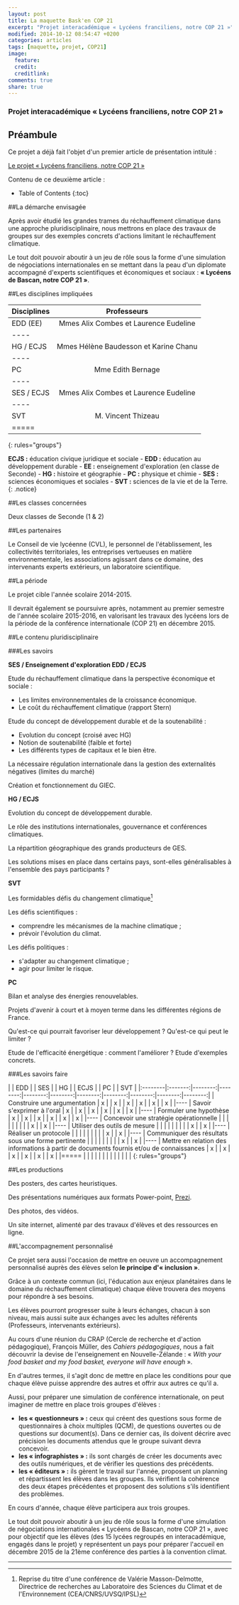 ```yaml
---
layout: post
title: La maquette Bask'en COP 21
excerpt: "Projet interacadémique « Lycéens franciliens, notre COP 21 »"
modified: 2014-10-12 08:54:47 +0200
categories: articles
tags: [maquette, projet, COP21]
image:
  feature: 
  credit: 
  creditlink: 
comments: true
share: true
---
```

<h3>Projet interacadémique « Lycéens franciliens, notre COP 21 »</h3>

<h2>Préambule</h2>

Ce projet a déjà fait l'objet d'un premier article de présentation intitulé :

<div markdown="0"><a href="http://moniliformopse.github.io/lyceens-franciliens-notre-cop-21/" class="btn"> Le projet « Lycéens franciliens, notre COP 21 »</a></div>

Contenu de ce deuxième article :

* Table of Contents
{:toc}

##La démarche envisagée

Après avoir étudié les grandes trames du réchauffement climatique dans une approche pluridisciplinaire, nous mettrons en place des travaux de groupes sur des exemples concrets d'actions limitant le réchauffement climatique.

Le tout doit pouvoir aboutir à un jeu de rôle sous la forme d'une simulation de négociations internationales en se mettant dans la peau d'un diplomate accompagné d'experts scientifiques et économiques et sociaux : **« Lycéens de Bascan, notre COP 21 »**.

##Les disciplines impliquées

| Disciplines | Professeurs |
|:--------|:-------:|
| EDD (EE)   | Mmes Alix Combes et Laurence Eudeline   |
|----
| HG / ECJS   | Mmes Hélène Baudesson et Karine Chanu   |
|----
| PC   | Mme Edith Bernage   |
|----
| SES / ECJS   | Mmes Alix Combes et Laurence Eudeline   |
|----
| SVT   | M. Vincent Thizeau   |
|=====
{: rules="groups"}

**ECJS :** éducation civique juridique et sociale - **EDD :** éducation au développement durable - **EE :** enseignement d'exploration (en classe de Seconde)  - **HG :** histoire et géographie - **PC :** physique et chimie - **SES :** sciences économiques et sociales - **SVT :** sciences de la vie et de la Terre.
{: .notice}

##Les classes concernées

Deux classes de Seconde (1 & 2)

##Les partenaires

Le Conseil de vie lycéenne (CVL), le personnel de l'établissement, les collectivités territoriales, les entreprises vertueuses en matière environnementale, les associations agissant dans ce domaine, des intervenants experts extérieurs, un laboratoire scientifique.

##La période

Le projet cible l'année scolaire 2014-2015.

Il devrait également se poursuivre après, notamment au premier semestre de l'année scolaire 2015-2016, en valorisant les travaux des lycéens lors de la période de la conférence internationale (COP 21) en décembre 2015.

##Le contenu pluridisciplinaire

###Les savoirs

**SES / Enseignement d'exploration EDD / ECJS**

Etude du réchauffement climatique dans la perspective économique et sociale :

* Les limites environnementales de la croissance économique.
* Le coût du réchauffement climatique (rapport Stern)

Etude du concept de développement durable et de la soutenabilité :

* Evolution du concept (croisé avec HG)
* Notion de soutenabilité (faible et forte)
* Les différents types de capitaux et le bien être.

La nécessaire régulation internationale dans la gestion des externalités négatives (limites du marché)

Création et fonctionnement du GIEC.

**HG / ECJS**

Evolution du concept de développement durable.

Le rôle des institutions internationales, gouvernance et conférences climatiques.

La répartition géographique des grands producteurs de GES.

Les solutions mises en place dans certains pays, sont-elles généralisables à l'ensemble des pays participants ?

**SVT**

Les formidables défis du changement climatique[^1]

Les défis scientifiques :

* comprendre les mécanismes de la machine climatique ;
* prévoir l'évolution du climat.

Les défis politiques :

* s'adapter au changement climatique ;
* agir pour limiter le risque.

[^1]: Reprise du titre d'une conférence de Valérie Masson-Delmotte, Directrice de recherches au Laboratoire des Sciences du Climat et de l'Environnement (CEA/CNRS/UVSQ/IPSL)

**PC**

Bilan et analyse des énergies renouvelables.

Projets d'avenir à court et à moyen terme dans les différentes régions de France.

Qu'est-ce qui pourrait favoriser leur développement ? Qu'est-ce qui peut le limiter ?

Etude de l'efficacité énergétique : comment l'améliorer ? Etude d'exemples concrets.

###Les savoirs faire

|  | EDD |  | SES |  | HG |  | ECJS |  | PC |  | SVT |
|:--------|:-------:|--------:|--------:|--------:|--------:|--------:|--------:|--------:|--------:|--------:|
| Construire une argumentation   | x   |  | x  |  |  x  |  |  x  |  | x   |  |  x  |
|----
| Savoir s'exprimer à l'oral   | x   |  | x   |  |  x   |  | x   |  |  x  |  |  x  |
|----
| Formuler une hypothèse   | x  |  | x  |  |  x  |  |  x  |  |  x  |  |  x  |
|----
| Concevoir une stratégie opérationnelle   |  |   |  |    |  |    |  |    | x   |  | x   |
|----
| Utiliser des outils de mesure   |  |   |  |    |  |    |  |    |  x  |  | x   |
|----
| Réaliser un protocole   |  |   |  |    |  |    |  |    |  x  |  |  x  |
|----
| Communiquer des résultats sous une forme pertinente   |  |   |  |    |  |    |  |    | x   |  | x   |
|----
| Mettre en relation des  informations à partir de documents fournis et/ou de connaissances   | x   |  | x   |  |  x  |  | x   |  |  x  |  |  x  |
|=====
|  |  |  |  |  |  |  |  |  |  |  |  |
{: rules="groups"}

##Les productions

Des posters, des cartes heuristiques.

Des présentations numériques aux formats Power-point, [Prezi](http://prezi.com).

Des photos, des vidéos.

Un site internet, alimenté par des travaux d'élèves et des ressources en ligne.

##L'accompagnement personnalisé

Ce projet sera aussi l'occasion de mettre en oeuvre un accompagnement personnalisé auprès des élèves selon **le principe d'« inclusion »**.

Grâce à un contexte commun (ici, l'éducation aux enjeux planétaires dans le domaine du réchauffement climatique) chaque élève trouvera des moyens pour répondre à ses besoins.

Les élèves pourront progresser suite à leurs échanges, chacun à son niveau, mais aussi suite aux échanges avec les adultes référents (Professeurs, intervenants extérieurs).

Au cours d'une réunion du CRAP (Cercle de recherche et d'action pédagogique), François Müller, des *Cahiers pédagogiques*, nous a fait découvrir la devise de l'enseignement en Nouvelle-Zélande : « *With your food basket and my food basket, everyone will have enough* ».

En d'autres termes, il s'agit donc de mettre en place les conditions pour que chaque élève puisse apprendre des autres et offrir aux autres ce qu'il a.

Aussi, pour préparer une simulation de conférence internationale, on peut imaginer de mettre en place trois groupes d'élèves :

* **les « questionneurs » :** ceux qui créent des questions sous forme de questionnaires à choix multiples (QCM), de questions ouvertes ou de questions sur document(s). Dans ce dernier cas, ils doivent décrire avec précision les documents attendus que le groupe suivant devra concevoir.
* **les « infographistes » :** ils sont chargés de créer les documents avec des outils numériques, et de vérifier les questions des précédents.
* **les « éditeurs » :** ils gèrent le travail sur l'année, proposent un planning et répartissent les élèves dans les groupes. Ils vérifient la cohérence des deux étapes précédentes et proposent des solutions s'ils identifient des problèmes.

En cours d'année, chaque élève participera aux trois groupes.

Le tout doit pouvoir aboutir à un jeu de rôle sous la forme d'une simulation de négociations internationales « Lycéens de Bascan, notre COP 21 », avec pour objectif que les élèves (des 15 lycées regroupés en interacadémique, engagés dans le projet) y représentent un pays pour préparer l'accueil en décembre 2015 de la 21ème conférence des parties à la convention climat.

---